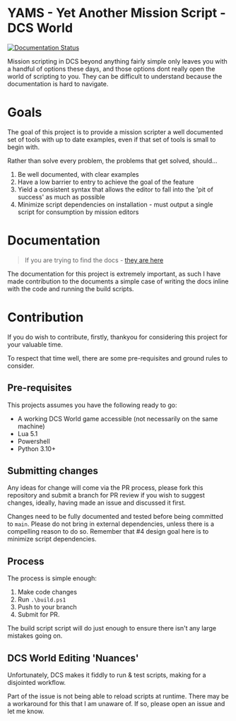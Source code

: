 # YAMS - Yet Another Mission Script - DCS World
[![Documentation Status](https://readthedocs.org/projects/yams-dcs/badge/?version=latest)](https://yams-dcs.readthedocs.io/en/latest/?badge=latest)

Mission scripting in DCS beyond anything fairly simple only leaves you with a handful of options these days, and those options dont really open the world of scripting to you. They can be difficult to understand because the documentation is hard to navigate. 

# Goals

The goal of this project is to provide a mission scripter a well documented set of tools with up to date examples, even if that set of tools is small to begin with.

Rather than solve every problem, the problems that get solved, should...

1. Be well documented, with clear examples
2. Have a low barrier to entry to achieve the goal of the feature
3. Yield a consistent syntax that allows the editor to fall into the 'pit of success' as much as possible
4. Minimize script dependencies on installation - must output a single script for consumption by mission editors

# Documentation

> If you are trying to find the docs - [they are here](https://yams-dcs.rtfd.io) 

The documentation for this project is extremely important, as such I have made contribution to the documents a simple case of 
writing the docs inline with the code and running the build scripts.

# Contribution
If you do wish to contribute, firstly, thankyou for considering this project for your valuable time.

To respect that time well, there are some pre-requisites and ground rules to consider.
## Pre-requisites
This projects assumes you have the following ready to go:

- A working DCS World game accessible (not necessarily on the same machine)
- Lua 5.1
- Powershell
- Python 3.10+

## Submitting changes
Any ideas for change will come via the PR process, please fork this repository and submit a branch for PR review if you wish to suggest changes, ideally, having made an issue and discussed it first.

Changes need to be fully documented and tested before being committed to `main`. Please do not bring in external dependencies, unless there is a compelling reason to do so.
Remember that #4 design goal here is to minimize script dependencies.

## Process

The process is simple enough:
1. Make code changes
2. Run `.\build.ps1`
3. Push to your branch
4. Submit for PR.

The build script script will do just enough to ensure there isn't any large mistakes going on.

## DCS World Editing 'Nuances'

Unfortunately, DCS makes it fiddly to run & test scripts, making for a disjointed workflow.

Part of the issue is not being able to reload scripts at runtime. There may be a workaround for this that I am unaware of. If so, please open an issue and let me know.